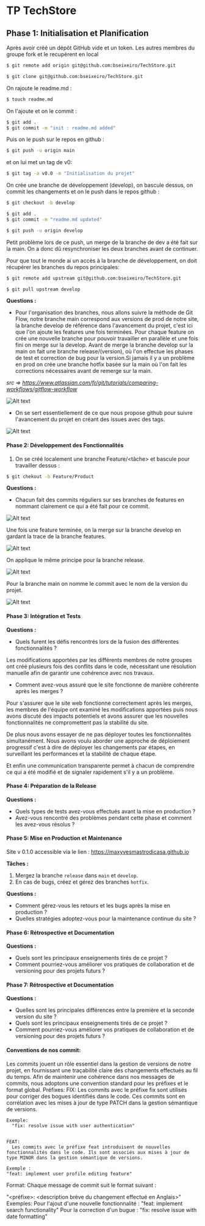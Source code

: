 # TP TechStore

## Phase 1: Initialisation et Planification

Après avoir créé un dépôt GitHub vide et un token. Les autres membres du groupe fork et le recupèrent en local

```sh
$ git remote add origin git@github.com:bseixeiro/TechStore.git

$ git clone git@github.com:bseixeiro/TechStore.git
```

On rajoute le readme.md :
```sh
$ touch readme.md
```

On l'ajoute et on le commit :
```sh
$ git add .
$ git commit -m "init : readme.md added"
```

Puis on le push sur le repos en github :
```sh
$ git push -u origin main
```
et on lui met un tag de v0:
```sh
$ git tag -a v0.0 -m "Initialisation du projet" 
```
On crée une branche de développement (develop), on bascule dessus, on commit les changements et on le push dans le repos github :

```sh
$ git checkout -b develop

$ git add .
$ git commit -m "readme.md updated"

$ git push -u origin develop
```

Petit problème lors de ce push, un merge de la branche de dev a été fait sur la main. On a donc dû resynchroniser les deux branches avant de continuer.

Pour que tout le monde ai un accès à la branche de développement, on doit récupérer les branches du repos principales:

```sh
$ git remote add upstream git@github.com:bseixeiro/TechStore.git

$ git pull upstream develop
```

**Questions :**

 - Pour l'organisation des branches, nous allons suivre la méthode de Git Flow, notre branche main correspond aux versions de prod de notre site, la branche develop de référence dans l'avancement du projet, c'est ici que l'on ajoute les features une fois terminées. Pour chaque feature on crée une nouvelle branche pour pouvoir travailler en parallèle et une fois fini on merge sur la develop. Avant de merge la branche develop sur la main on fait une branche release/(version), où l'on effectue les phases de test et correction de bug pour la version.Si jamais il y a un problème en prod on crée une branche hotfix basée sur la main où l'on fait les corrections nécessaires avant de remerge sur la main.

*src => https://www.atlassian.com/fr/git/tutorials/comparing-workflows/gitflow-workflow*


![Alt text](./img/brancheShema.png)

 - On se sert essentiellement de ce que nous propose github pour suivre l'avancement du projet en créant des issues avec des tags.

![Alt text](./img/issuesGithub.png)

#### Phase 2: Développement des Fonctionnalités

1. On se créé localement une branche Feature/<tâche> et bascule pour travailler dessus :
```sh
$ git chekout -b Feature/Product 
```

**Questions :**

  - Chacun fait des commits réguliers sur ses branches de features en nommant clairement ce qui a été fait pour ce commit.

![Alt text](./img/featureCommit.png)

  Une fois une feature terminée, on la merge sur la branche develop en gardant la trace de la branche features.

![Alt text](./img/mergeIntoDevelop.png)

  On applique le même principe pour la branche release. 

![Alt text](./img/releaseIssu.png)

  Pour la branche main on nomme le commit avec le nom de la version du projet.


![Alt text](./img/mergeMain.png)

#### Phase 3: Intégration et Tests


**Questions :**

- Quels furent les défis rencontrés lors de la fusion des différentes fonctionnalités ?

Les modifications apportées par les différents membres de notre groupes ont créé plusieurs fois des conflits dans le code, nécessitant une résolution manuelle afin de garantir une cohérence avec nos travaux. 


- Comment avez-vous assuré que le site fonctionne de manière cohérente après les merges ?

Pour s'assurer que le site web fonctionne correctement après les merges, les membres de l'équipe ont examiné les modifications apportées puis nous avons discuté des impacts potentiels et avons assurer que les nouvelles fonctionnalités ne compromettent pas la stabilité du site. 

De plus nous avons essayer de ne pas déployer toutes les fonctionnalités simultanément. Nous avons voulu aborder une approche de déploiement progressif c'est à dire de déployer les changements par étapes, en surveillant les performances et la stabilité de chaque étape. 

Et enfin une communication transparente permet à chacun de comprendre ce qui a été modifié et de signaler rapidement s'il y a un problème. 

#### Phase 4: Préparation de la Release

**Questions :**

- Quels types de tests avez-vous effectués avant la mise en production ?
- Avez-vous rencontré des problèmes pendant cette phase et comment les avez-vous résolus ?

#### Phase 5: Mise en Production et Maintenance

Site v 0.1.0 accessible via le lien : https://maxyvesmastrodicasa.github.io

**Tâches :**

1. Mergez la branche `release` dans `main` et `develop`.
2. En cas de bugs, créez et gérez des branches `hotfix`.

**Questions :**

- Comment gérez-vous les retours et les bugs après la mise en production ?
- Quelles stratégies adoptez-vous pour la maintenance continue du site ?

#### Phase 6: Rétrospective et Documentation

**Questions :**

- Quels sont les principaux enseignements tirés de ce projet ?
- Comment pourriez-vous améliorer vos pratiques de collaboration et de versioning pour des projets futurs ?

#### Phase 7: Rétrospective et Documentation

**Questions :**

- Quelles sont les principales différences entre la première et la seconde version du site ?
- Quels sont les principaux enseignements tirés de ce projet ?
- Comment pourriez-vous améliorer vos pratiques de collaboration et de versioning pour des projets futurs ?

#### Conventions de nos commit:
  Les commits jouent un rôle essentiel dans la gestion de versions de notre projet, en fournissant une traçabilité claire des changements effectués au fil du temps. Afin de maintenir une cohérence dans nos messages de commits, nous adoptons une convention standard pour les préfixes et le format global.
  Préfixes:
    FIX:
      Les commits avec le préfixe fix sont utilisés pour corriger des bogues identifiés dans le code. Ces commits sont en corrélation avec les mises à jour de type PATCH dans la gestion sémantique de versions.

    Exemple:
      "fix: resolve issue with user authentication"


    FEAT:
      Les commits avec le préfixe feat introduisent de nouvelles fonctionnalités dans le code. Ils sont associés aux mises à jour de type MINOR dans la gestion sémantique de versions.

    Exemple :
    "feat: implement user profile editing feature"


  Format:
  Chaque message de commit suit le format suivant :

  "<préfixe>: <description brève du changement effectué en Anglais>"
  Exemples:
    Pour l'ajout d'une nouvelle fonctionnalité :
      "feat: implement search functionality"
    Pour la correction d'un bugue :
      "fix: resolve issue with date formatting"